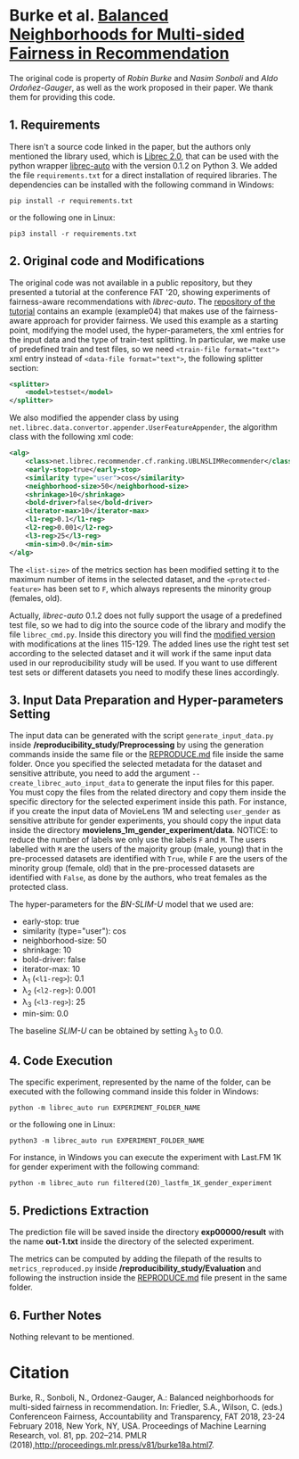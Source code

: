 # Burke et al. [Balanced Neighborhoods for Multi-sided Fairness in Recommendation](https://proceedings.mlr.press/v81/burke18a.html)
The original code is property of *Robin Burke* and *Nasim Sonboli* and *Aldo Ordo&ntilde;ez-Gauger*, as well as the work proposed in their paper.
We thank them for providing this code.

## 1. Requirements
There isn't a source code linked in the paper, but the authors only mentioned the library used, which is [Librec 2.0](https://github.com/that-recsys-lab/librec/tree/2.0.0), that can be used with
the python wrapper [librec-auto](https://github.com/that-recsys-lab/librec-auto) with the version 0.1.2 on Python 3.
We added the file `requirements.txt` for a direct installation of required libraries. The dependencies can be installed with the following command in Windows:
```shell script
pip install -r requirements.txt
```
or the following one in Linux:
```shell script
pip3 install -r requirements.txt
```

## 2. Original code and Modifications
The original code was not available in a public repository, but they presented a tutorial at the conference FAT '20, showing experiments of fairness-aware
recommendations with *librec-auto*. The [repository of the tutorial](https://github.com/that-recsys-lab/librec-auto-tutorial) contains an example (example04) that makes use
of the fairness-aware approach for provider fairness. We used this example as a starting point, modifying the model used, the hyper-parameters, the xml entries
for the input data and the type of train-test splitting.
In particular, we make use of predefined train and test files, so we need `<train-file format="text">` xml entry instead of `<data-file format="text">`,
the following splitter section:
```xml
<splitter>
	<model>testset</model>
</splitter>
```
We also modified the appender class by using `net.librec.data.convertor.appender.UserFeatureAppender`, the algorithm class with the following xml code:
```xml
<alg>
	<class>net.librec.recommender.cf.ranking.UBLNSLIMRecommender</class>
	<early-stop>true</early-stop>
	<similarity type="user">cos</similarity>
	<neighborhood-size>50</neighborhood-size>
	<shrinkage>10</shrinkage>
	<bold-driver>false</bold-driver>
	<iterator-max>10</iterator-max>
	<l1-reg>0.1</l1-reg>
	<l2-reg>0.001</l2-reg>
	<l3-reg>25</l3-reg>
	<min-sim>0.0</min-sim>
</alg>
```
The `<list-size>` of the metrics section has been modified setting it to the maximum number of items in the selected dataset, and the `<protected-feature>`
has been set to `F`, which always represents the minority group (females, old).

Actually, *librec-auto* 0.1.2 does not fully support the usage of a predefined test file, so we had to dig into the source code of the library and modify
the file `librec_cmd.py`. Inside this directory you will find the [modified version](librec_cmd.py) with modifications at the lines 115\-129.
The added lines use the right test set according to the selected dataset and it will work if the same input data used in our reproducibility study
will be used. If you want to use different test sets or different datasets you need to modify these lines accordingly.

## 3. Input Data Preparation and Hyper-parameters Setting
The input data can be generated with the script `generate_input_data.py` inside **/reproducibility_study/Preprocessing** by using the generation commands
inside the same file or the [REPRODUCE.md](../../Preprocessing/REPRODUCE.md) file inside the same folder. Once you specified the selected metadata for the dataset and sensitive attribute,
you need to add the argument `--create_librec_auto_input_data` to generate the input files for this paper. You must copy the files from the
related directory and copy them inside the specific directory for the selected experiment inside this path. For instance, if you create the input data
of MovieLens 1M and selecting `user_gender` as sensitive attribute for gender experiments, you should copy the input data inside the directory **movielens_1m_gender_experiment/data**.
NOTICE: to reduce the number of labels we only use the labels `F` and `M`. The users labelled with `M` are the users of the majority group (male, young)
that in the pre-processed datasets are identified with `True`, while `F` are the users of the minority group (female, old) that in the pre-processed datasets
are identified with `False`, as done by the authors, who treat females as the protected class.

The hyper-parameters for the *BN-SLIM-U* model that we used are:
- early-stop: true
- similarity (type="user"): cos
- neighborhood-size: 50
- shrinkage: 10
- bold-driver: false
- iterator-max: 10
- &#955;<sub>1</sub> (`<l1-reg>`): 0.1
- &#955;<sub>2</sub> (`<l2-reg>`): 0.001
- &#955;<sub>3</sub> (`<l3-reg>`): 25
- min-sim: 0.0

The baseline *SLIM-U* can be obtained by setting &#955;<sub>3</sub> to 0.0.

## 4. Code Execution
The specific experiment, represented by the name of the folder, can be executed with the following command inside this folder in Windows:
```shell script
python -m librec_auto run EXPERIMENT_FOLDER_NAME
```
or the following one in Linux:
```shell script
python3 -m librec_auto run EXPERIMENT_FOLDER_NAME
```
For instance, in Windows you can execute the experiment with Last.FM 1K for gender experiment with the following command:
```shell script
python -m librec_auto run filtered(20)_lastfm_1K_gender_experiment
```

## 5. Predictions Extraction
The prediction file will be saved inside the directory **exp00000/result** with the name **out-1.txt** inside the directory of the selected experiment.

The metrics can be computed by adding the filepath of the results to `metrics_reproduced.py` inside **/reproducibility_study/Evaluation** and following
the instruction inside the [REPRODUCE.md](../../Evaluation/REPRODUCE.md) file present in the same folder.

## 6. Further Notes
Nothing relevant to be mentioned.

# Citation
Burke, R., Sonboli, N., Ordonez-Gauger, A.: Balanced neighborhoods for multi-sided fairness in recommendation. In: Friedler, S.A., Wilson, C. 
(eds.) Conferenceon Fairness, Accountability and Transparency, FAT 2018, 23-24 February 2018, New York, NY, USA. Proceedings of Machine 
Learning Research, vol. 81, pp. 202–214. PMLR (2018),http://proceedings.mlr.press/v81/burke18a.html7.
